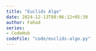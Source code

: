 ```yaml
---
title: "Euclids Algo"
date: 2024-12-13T08:06:12+05:30
author: Fahad
series:
- CodeHub
codeFile: "code/euclids-algo.py"
---
```

